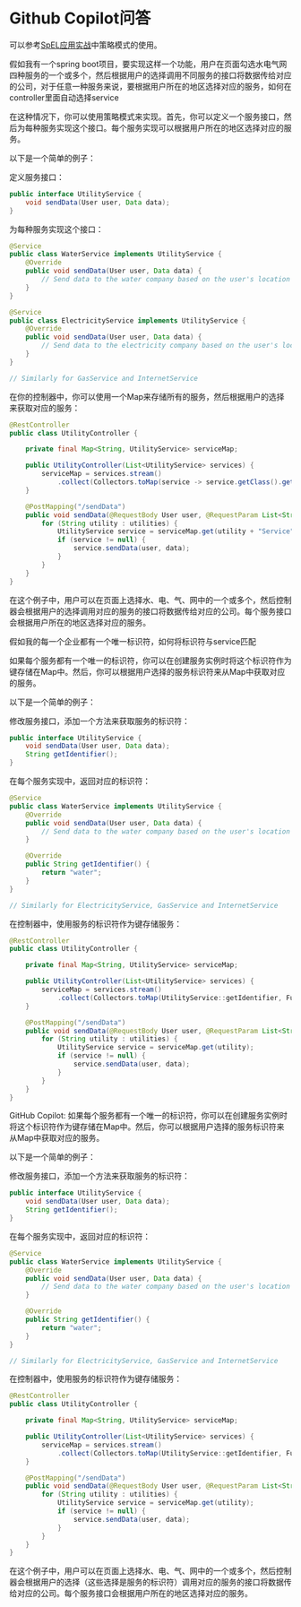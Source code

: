# Github Copilot问答

可以参考[SpEL应用实战](https://tech.dewu.com/article?id=99)中策略模式的使用。

假如我有一个spring boot项目，要实现这样一个功能，用户在页面勾选水电气网四种服务的一个或多个，然后根据用户的选择调用不同服务的接口将数据传给对应的公司，对于任意一种服务来说，要根据用户所在的地区选择对应的服务，如何在controller里面自动选择service

在这种情况下，你可以使用策略模式来实现。首先，你可以定义一个服务接口，然后为每种服务实现这个接口。每个服务实现可以根据用户所在的地区选择对应的服务。

以下是一个简单的例子：

定义服务接口：

```java
public interface UtilityService {
    void sendData(User user, Data data);
}
```

为每种服务实现这个接口：

```java
@Service
public class WaterService implements UtilityService {
    @Override
    public void sendData(User user, Data data) {
        // Send data to the water company based on the user's location
    }
}

@Service
public class ElectricityService implements UtilityService {
    @Override
    public void sendData(User user, Data data) {
        // Send data to the electricity company based on the user's location
    }
}

// Similarly for GasService and InternetService
```

在你的控制器中，你可以使用一个Map来存储所有的服务，然后根据用户的选择来获取对应的服务：

```java
@RestController
public class UtilityController {

    private final Map<String, UtilityService> serviceMap;

    public UtilityController(List<UtilityService> services) {
        serviceMap = services.stream()
            .collect(Collectors.toMap(service -> service.getClass().getSimpleName(), Function.identity()));
    }

    @PostMapping("/sendData")
    public void sendData(@RequestBody User user, @RequestParam List<String> utilities, @RequestBody Data data) {
        for (String utility : utilities) {
            UtilityService service = serviceMap.get(utility + "Service");
            if (service != null) {
                service.sendData(user, data);
            }
        }
    }
}
```

在这个例子中，用户可以在页面上选择水、电、气、网中的一个或多个，然后控制器会根据用户的选择调用对应的服务的接口将数据传给对应的公司。每个服务接口会根据用户所在的地区选择对应的服务。

假如我的每一个企业都有一个唯一标识符，如何将标识符与service匹配

如果每个服务都有一个唯一的标识符，你可以在创建服务实例时将这个标识符作为键存储在Map中。然后，你可以根据用户选择的服务标识符来从Map中获取对应的服务。

以下是一个简单的例子：

修改服务接口，添加一个方法来获取服务的标识符：

```java
public interface UtilityService {
    void sendData(User user, Data data);
    String getIdentifier();
}
```

在每个服务实现中，返回对应的标识符：

```java
@Service
public class WaterService implements UtilityService {
    @Override
    public void sendData(User user, Data data) {
        // Send data to the water company based on the user's location
    }

    @Override
    public String getIdentifier() {
        return "water";
    }
}

// Similarly for ElectricityService, GasService and InternetService
```

在控制器中，使用服务的标识符作为键存储服务：

```java
@RestController
public class UtilityController {

    private final Map<String, UtilityService> serviceMap;

    public UtilityController(List<UtilityService> services) {
        serviceMap = services.stream()
            .collect(Collectors.toMap(UtilityService::getIdentifier, Function.identity()));
    }

    @PostMapping("/sendData")
    public void sendData(@RequestBody User user, @RequestParam List<String> utilities, @RequestBody Data data) {
        for (String utility : utilities) {
            UtilityService service = serviceMap.get(utility);
            if (service != null) {
                service.sendData(user, data);
            }
        }
    }
}
```

GitHub Copilot: 如果每个服务都有一个唯一的标识符，你可以在创建服务实例时将这个标识符作为键存储在Map中。然后，你可以根据用户选择的服务标识符来从Map中获取对应的服务。

以下是一个简单的例子：

修改服务接口，添加一个方法来获取服务的标识符：

```java
public interface UtilityService {
    void sendData(User user, Data data);
    String getIdentifier();
}
```

在每个服务实现中，返回对应的标识符：

```java
@Service
public class WaterService implements UtilityService {
    @Override
    public void sendData(User user, Data data) {
        // Send data to the water company based on the user's location
    }

    @Override
    public String getIdentifier() {
        return "water";
    }
}

// Similarly for ElectricityService, GasService and InternetService
```

在控制器中，使用服务的标识符作为键存储服务：

```java
@RestController
public class UtilityController {

    private final Map<String, UtilityService> serviceMap;

    public UtilityController(List<UtilityService> services) {
        serviceMap = services.stream()
            .collect(Collectors.toMap(UtilityService::getIdentifier, Function.identity()));
    }

    @PostMapping("/sendData")
    public void sendData(@RequestBody User user, @RequestParam List<String> utilities, @RequestBody Data data) {
        for (String utility : utilities) {
            UtilityService service = serviceMap.get(utility);
            if (service != null) {
                service.sendData(user, data);
            }
        }
    }
}
```

在这个例子中，用户可以在页面上选择水、电、气、网中的一个或多个，然后控制器会根据用户的选择（这些选择是服务的标识符）调用对应的服务的接口将数据传给对应的公司。每个服务接口会根据用户所在的地区选择对应的服务。
